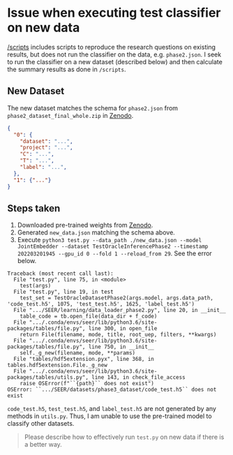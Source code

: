 # Issue when executing test classifier on new data
[/scripts](https://github.com/Intelligent-CAT-Lab/SEER/tree/main/scripts) includes scripts to reproduce the research questions on existing results, but does not run the classifier on the data, e.g. `phase2.json`. I seek to run the classifier on a new dataset (described below) and then calculate the summary results as done in `/scripts`.

## New Dataset
The new dataset matches the schema for `phase2.json` from `phase2_dataset_final_whole.zip` in [Zenodo](https://zenodo.org/record/6970062).
```json
{
  "0": {
    "dataset": "...",
    "project": "...",
    "C": "...",
    "T": "...",
    "label": "...",
  },
  "1": {"..."}
}
```

## Steps taken
1. Downloaded pre-trained weights from [Zenodo](https://zenodo.org/record/6970062).
2. Generated `new_data.json` matching the schema above. 
3. Execute `python3 test.py --data_path ./new_data.json --model JointEmbedder --dataset TestOracleInferencePhase2 --timestamp 202203201945 --gpu_id 0 --fold 1 --reload_from 29`. See the error below.
  ```
  Traceback (most recent call last):
    File "test.py", line 75, in <module>
      test(args)
    File "test.py", line 19, in test
      test_set = TestOracleDatasetPhase2(args.model, args.data_path, 'code_test.h5', 1075, 'test_test.h5', 1625, 'label_test.h5')
    File ".../SEER/learning/data_loader_phase2.py", line 20, in __init__
      table_code = tb.open_file(data_dir + f_code)
    File ".../.conda/envs/seer/lib/python3.6/site-packages/tables/file.py", line 300, in open_file
      return File(filename, mode, title, root_uep, filters, **kwargs)
    File ".../.conda/envs/seer/lib/python3.6/site-packages/tables/file.py", line 750, in __init__
      self._g_new(filename, mode, **params)
    File "tables/hdf5extension.pyx", line 368, in tables.hdf5extension.File._g_new
    File ".../.conda/envs/seer/lib/python3.6/site-packages/tables/utils.py", line 143, in check_file_access
      raise OSError(f"``{path}`` does not exist")
  OSError: ``.../SEER/datasets/phase3_dataset/code_test.h5`` does not exist
  ```

`code_test.h5`, `test_test.h5`, and `label_test.h5` are not generated by any methods in `utils.py`. Thus, I am unable to use the pre-trained model to classify other datasets.

> Please describe how to effectively run `test.py` on new data if there is a better way.
